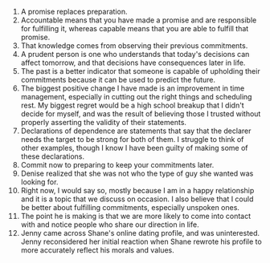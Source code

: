 1. A promise replaces preparation.
2. Accountable means that you have made a promise and are responsible for fulfilling it, whereas capable means that you are able to fulfill that promise.
3. That knowledge comes from observing their previous commitments.
4. A prudent person is one who understands that today's decisions can affect tomorrow, and that decisions have consequences later in life.
5. The past is a better indicator that someone is capable of upholding their commitments because it can be used to predict the future.
6. The biggest positive change I have made is an improvement in time management, especially in cutting out the right things and scheduling rest. My biggest regret would be a high school breakup that I didn't decide for myself, and was the result of believing those I trusted without properly asserting the validity of their statements.
7. Declarations of dependence are statements that say that the declarer needs the target to be strong for both of them. I struggle to think of other examples, though I know I have been guilty of making some of these declarations.
8. Commit now to preparing to keep your commitments later.
9. Denise realized that she was not who the type of guy she wanted was looking for.
10. Right now, I would say so, mostly because I am in a happy relationship and it is a topic that we discuss on occasion. I also believe that I could be better about fulfilling commitments, especially unspoken ones.
11. The point he is making is that we are more likely to come into contact with and notice people who share our direction in life.
12. Jenny came across Shane's online dating profile, and was uninterested. Jenny reconsidered her initial reaction when Shane rewrote his profile to more accurately reflect his morals and values. 